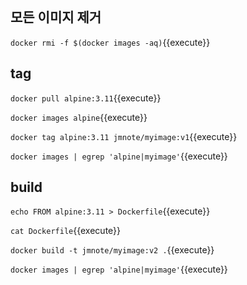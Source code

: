 <br>

## 모든 이미지 제거

`docker rmi -f $(docker images -aq)`{{execute}}


## tag

`docker pull alpine:3.11`{{execute}}

`docker images alpine`{{execute}}

`docker tag alpine:3.11 jmnote/myimage:v1`{{execute}}

`docker images | egrep 'alpine|myimage'`{{execute}}


## build

`echo FROM alpine:3.11 > Dockerfile`{{execute}}

`cat Dockerfile`{{execute}}

`docker build -t jmnote/myimage:v2 .`{{execute}}

`docker images | egrep 'alpine|myimage'`{{execute}}
